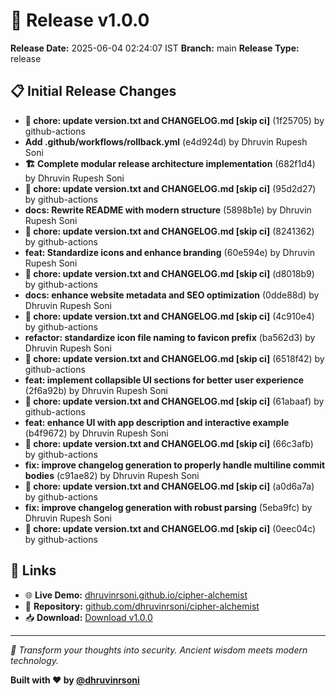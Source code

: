 # 🚀 Release v1.0.0

**Release Date:** 2025-06-04 02:24:07 IST
**Branch:** main
**Release Type:** release

## 📋 Initial Release Changes

- **🔖 chore: update version.txt and CHANGELOG.md [skip ci]** (1f25705) by github-actions
- **Add .github/workflows/rollback.yml** (e4d924d) by Dhruvin Rupesh Soni
- **🏗️ Complete modular release architecture implementation** (682f1d4) by Dhruvin Rupesh Soni
- **🔖 chore: update version.txt and CHANGELOG.md [skip ci]** (95d2d27) by github-actions
- **docs: Rewrite README with modern structure** (5898b1e) by Dhruvin Rupesh Soni
- **🔖 chore: update version.txt and CHANGELOG.md [skip ci]** (8241362) by github-actions
- **feat: Standardize icons and enhance branding** (60e594e) by Dhruvin Rupesh Soni
- **🔖 chore: update version.txt and CHANGELOG.md [skip ci]** (d8018b9) by github-actions
- **docs: enhance website metadata and SEO optimization** (0dde88d) by Dhruvin Rupesh Soni
- **🔖 chore: update version.txt and CHANGELOG.md [skip ci]** (4c910e4) by github-actions
- **refactor: standardize icon file naming to favicon prefix** (ba562d3) by Dhruvin Rupesh Soni
- **🔖 chore: update version.txt and CHANGELOG.md [skip ci]** (6518f42) by github-actions
- **feat: implement collapsible UI sections for better user experience** (2f6a92b) by Dhruvin Rupesh Soni
- **🔖 chore: update version.txt and CHANGELOG.md [skip ci]** (61abaaf) by github-actions
- **feat: enhance UI with app description and interactive example** (b4f9672) by Dhruvin Rupesh Soni
- **🔖 chore: update version.txt and CHANGELOG.md [skip ci]** (66c3afb) by github-actions
- **fix: improve changelog generation to properly handle multiline commit bodies** (c91ae82) by Dhruvin Rupesh Soni
- **🔖 chore: update version.txt and CHANGELOG.md [skip ci]** (a0d6a7a) by github-actions
- **fix: improve changelog generation with robust parsing** (5eba9fc) by Dhruvin Rupesh Soni
- **🔖 chore: update version.txt and CHANGELOG.md [skip ci]** (0eec04c) by github-actions

## 🔗 Links
- 🌐 **Live Demo:** [dhruvinrsoni.github.io/cipher-alchemist](https://dhruvinrsoni.github.io/cipher-alchemist/)
- 📱 **Repository:** [github.com/dhruvinrsoni/cipher-alchemist](https://github.com/dhruvinrsoni/cipher-alchemist)
- 📥 **Download:** [Download v1.0.0](https://github.com/dhruvinrsoni/cipher-alchemist/archive/refs/tags/v1.0.0.zip)

---
*🔮 Transform your thoughts into security. Ancient wisdom meets modern technology.*

**Built with ❤️ by [@dhruvinrsoni](https://github.com/dhruvinrsoni)**
